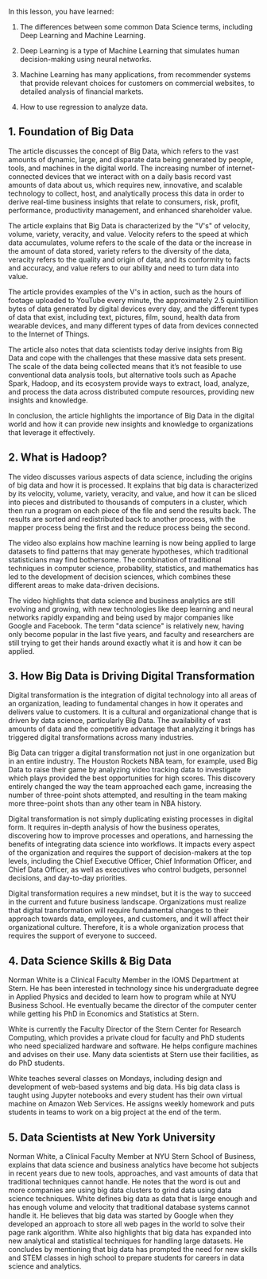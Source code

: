 In this lesson, you have learned:

1. The differences between some common Data Science terms, including Deep Learning and Machine Learning.

2. Deep Learning is a type of Machine Learning that simulates human decision-making using neural networks.

3. Machine Learning has many applications, from recommender systems that provide relevant choices for customers on commercial websites, to detailed analysis of financial markets.

4. How to use regression to analyze data.

## 1. Foundation of Big Data
The article discusses the concept of Big Data, which refers to the vast amounts of dynamic, large, and disparate data being generated by people, tools, and machines in the digital world. The increasing number of internet-connected devices that we interact with on a daily basis record vast amounts of data about us, which requires new, innovative, and scalable technology to collect, host, and analytically process this data in order to derive real-time business insights that relate to consumers, risk, profit, performance, productivity management, and enhanced shareholder value.

The article explains that Big Data is characterized by the "V's" of velocity, volume, variety, veracity, and value. Velocity refers to the speed at which data accumulates, volume refers to the scale of the data or the increase in the amount of data stored, variety refers to the diversity of the data, veracity refers to the quality and origin of data, and its conformity to facts and accuracy, and value refers to our ability and need to turn data into value.

The article provides examples of the V's in action, such as the hours of footage uploaded to YouTube every minute, the approximately 2.5 quintillion bytes of data generated by digital devices every day, and the different types of data that exist, including text, pictures, film, sound, health data from wearable devices, and many different types of data from devices connected to the Internet of Things.

The article also notes that data scientists today derive insights from Big Data and cope with the challenges that these massive data sets present. The scale of the data being collected means that it’s not feasible to use conventional data analysis tools, but alternative tools such as Apache Spark, Hadoop, and its ecosystem provide ways to extract, load, analyze, and process the data across distributed compute resources, providing new insights and knowledge.

In conclusion, the article highlights the importance of Big Data in the digital world and how it can provide new insights and knowledge to organizations that leverage it effectively.
## 2. What is Hadoop?
The video discusses various aspects of data science, including the origins of big data and how it is processed. It explains that big data is characterized by its velocity, volume, variety, veracity, and value, and how it can be sliced into pieces and distributed to thousands of computers in a cluster, which then run a program on each piece of the file and send the results back. The results are sorted and redistributed back to another process, with the mapper process being the first and the reduce process being the second.

The video also explains how machine learning is now being applied to large datasets to find patterns that may generate hypotheses, which traditional statisticians may find bothersome. The combination of traditional techniques in computer science, probability, statistics, and mathematics has led to the development of decision sciences, which combines these different areas to make data-driven decisions.

The video highlights that data science and business analytics are still evolving and growing, with new technologies like deep learning and neural networks rapidly expanding and being used by major companies like Google and Facebook. The term "data science" is relatively new, having only become popular in the last five years, and faculty and researchers are still trying to get their hands around exactly what it is and how it can be applied.
## 3. How Big Data is Driving Digital Transformation
Digital transformation is the integration of digital technology into all areas of an organization, leading to fundamental changes in how it operates and delivers value to customers. It is a cultural and organizational change that is driven by data science, particularly Big Data. The availability of vast amounts of data and the competitive advantage that analyzing it brings has triggered digital transformations across many industries.

Big Data can trigger a digital transformation not just in one organization but in an entire industry. The Houston Rockets NBA team, for example, used Big Data to raise their game by analyzing video tracking data to investigate which plays provided the best opportunities for high scores. This discovery entirely changed the way the team approached each game, increasing the number of three-point shots attempted, and resulting in the team making more three-point shots than any other team in NBA history.

Digital transformation is not simply duplicating existing processes in digital form. It requires in-depth analysis of how the business operates, discovering how to improve processes and operations, and harnessing the benefits of integrating data science into workflows. It impacts every aspect of the organization and requires the support of decision-makers at the top levels, including the Chief Executive Officer, Chief Information Officer, and Chief Data Officer, as well as executives who control budgets, personnel decisions, and day-to-day priorities.

Digital transformation requires a new mindset, but it is the way to succeed in the current and future business landscape. Organizations must realize that digital transformation will require fundamental changes to their approach towards data, employees, and customers, and it will affect their organizational culture. Therefore, it is a whole organization process that requires the support of everyone to succeed.
## 4. Data Science Skills & Big Data
Norman White is a Clinical Faculty Member in the IOMS Department at Stern. He has been interested in technology since his undergraduate degree in Applied Physics and decided to learn how to program while at NYU Business School. He eventually became the director of the computer center while getting his PhD in Economics and Statistics at Stern.

White is currently the Faculty Director of the Stern Center for Research Computing, which provides a private cloud for faculty and PhD students who need specialized hardware and software. He helps configure machines and advises on their use. Many data scientists at Stern use their facilities, as do PhD students.

White teaches several classes on Mondays, including design and development of web-based systems and big data. His big data class is taught using Jupyter notebooks and every student has their own virtual machine on Amazon Web Services. He assigns weekly homework and puts students in teams to work on a big project at the end of the term.
## 5. Data Scientists at New York University
Norman White, a Clinical Faculty Member at NYU Stern School of Business, explains that data science and business analytics have become hot subjects in recent years due to new tools, approaches, and vast amounts of data that traditional techniques cannot handle. He notes that the word is out and more companies are using big data clusters to grind data using data science techniques. White defines big data as data that is large enough and has enough volume and velocity that traditional database systems cannot handle it. He believes that big data was started by Google when they developed an approach to store all web pages in the world to solve their page rank algorithm. White also highlights that big data has expanded into new analytical and statistical techniques for handling large datasets. He concludes by mentioning that big data has prompted the need for new skills and STEM classes in high school to prepare students for careers in data science and analytics.
##





